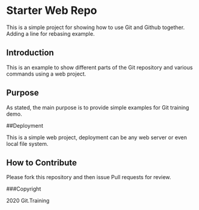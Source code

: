 # Starter Web Repo

This is a simple project for showing how to use Git and Github together. Adding a line for rebasing example.

## Introduction

This is an example to show different parts of the Git repository and various commands using a web project.

## Purpose

As stated, the main purpose is to provide simple examples for Git training demo.

##Deployment

This is a simple web project, deployment can be any web server or even local file system.

## How to Contribute

Please fork this repository and then issue Pull requests for review. 

###Copyright 

2020 Git.Training
